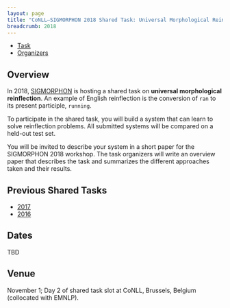 ```yaml
---
layout: page
title: "CoNLL–SIGMORPHON 2018 Shared Task: Universal Morphological Reinflection"
breadcrumb: 2018
---
```


- [Task](task)
- [Organizers](organizers)

## Overview

In 2018, [SIGMORPHON](https://sigmorphon.github.io/) is hosting a 
shared task on __universal morphological reinflection__. An example 
of English reinflection is the conversion of `ran` to its present 
participle, `running`.

To participate in the shared task, you will build a system that can
learn to solve reinflection problems.  All submitted systems will be 
compared on a held-out test set.

You will be invited to describe your system in a short paper for
the SIGMORPHON 2018 workshop.  The task organizers will write an
overview paper that describes the task and summarizes the different
approaches taken and their results.

  
## Previous Shared Tasks

- [2017](../2017)
- [2016](http://ryancotterell.github.io/sigmorphon2016/)

## Dates

TBD

## Venue

November 1; Day 2 of shared task slot at CoNLL, Brussels, Belgium (collocated with EMNLP).
